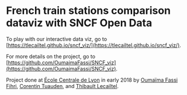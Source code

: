 # French train stations comparison dataviz with SNCF Open Data

To play with our interactive data viz, go to [https://tlecailtel.github.io/sncf_viz/](https://tlecailtel.github.io/sncf_viz/).

For more details on the project, go to [https://github.com/OumaimaFassi/SNCF_viz](https://github.com/OumaimaFassi/SNCF_viz).

Project done at [École Centrale de Lyon](https://www.ec-lyon.fr/) in early 2018 by [Oumaïma Fassi Fihri](https://github.com/OumaimaFassi), [Corentin Tuauden](https://github.com/Ctuauden), and [Thibault Lecailtel](https://github.com/TLecailtel).